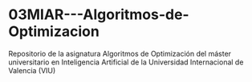 # 03MIAR---Algoritmos-de-Optimizacion

Repositorio de la asignatura Algoritmos de Optimización del máster universitario en Inteligencia Artificial de la Universidad Internacional de Valencia (VIU) 
